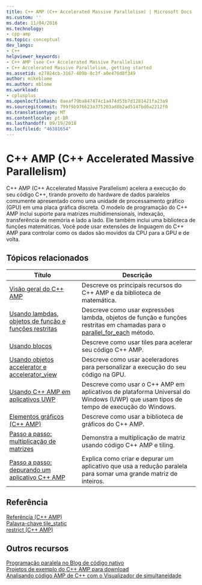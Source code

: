 ```yaml
---
title: C++ AMP (C++ Accelerated Massive Parallelism) | Microsoft Docs
ms.custom: ''
ms.date: 11/04/2016
ms.technology:
- cpp-amp
ms.topic: conceptual
dev_langs:
- C++
helpviewer_keywords:
- C++ AMP (see C++ Accelerated Massive Parallelism)
- C++ Accelerated Massive Parallelism, getting started
ms.assetid: e27824cb-3167-409b-8c3f-a0e476d8f349
author: mikeblome
ms.author: mblome
ms.workload:
- cplusplus
ms.openlocfilehash: 0aeaf79ba847474c1a474d53b7d1281421fa23a9
ms.sourcegitcommit: 799f9b976623a375203ad8b2ad5147bd6a2212f0
ms.translationtype: MT
ms.contentlocale: pt-BR
ms.lasthandoff: 09/19/2018
ms.locfileid: "46381654"
---
```

# <a name="c-amp-c-accelerated-massive-parallelism"></a>C++ AMP (C++ Accelerated Massive Parallelism)

C++ AMP (C++ Accelerated Massive Parallelism) acelera a execução do seu código C++, tirando proveito do hardware de dados paralelos comumente apresentado como uma unidade de processamento gráfico (GPU) em uma placa gráfica discreta. O modelo de programação do C++ AMP inclui suporte para matrizes multidimensionais, indexação, transferência de memória e lado a lado. Ele também inclui uma biblioteca de funções matemáticas. Você pode usar extensões de linguagem do C++ AMP para controlar como os dados são movidos da CPU para a GPU e de volta.

## <a name="related-topics"></a>Tópicos relacionados

|Título|Descrição|
|-----------|-----------------|
|[Visão geral do C++ AMP](../../parallel/amp/cpp-amp-overview.md)|Descreve os principais recursos do C++ AMP e da biblioteca de matemática.|
|[Usando lambdas, objetos de função e funções restritas](../../parallel/amp/using-lambdas-function-objects-and-restricted-functions.md)|Descreve como usar expressões lambda, objetos de função e funções restritas em chamadas para o [parallel_for_each](reference/concurrency-namespace-functions-amp.md#parallel_for_each) método.|
|[Usando blocos](../../parallel/amp/using-tiles.md)|Descreve como usar tiles para acelerar seu código C++ AMP.|
|[Usando objetos accelerator e accelerator_view](../../parallel/amp/using-accelerator-and-accelerator-view-objects.md)|Descreve como usar aceleradores para personalizar a execução do seu código na GPU.|
|[Usando C++ AMP em aplicativos UWP](../../parallel/amp/using-cpp-amp-in-windows-store-apps.md)|Descreve como usar o C++ AMP em aplicativos de plataforma Universal do Windows (UWP) que usam tipos de tempo de execução do Windows.|
|[Elementos gráficos (C++ AMP)](../../parallel/amp/graphics-cpp-amp.md)|Descreve como usar a biblioteca de gráficos do C++ AMP.|
|[Passo a passo: multiplicação de matrizes](../../parallel/amp/walkthrough-matrix-multiplication.md)|Demonstra a multiplicação de matriz usando código C++ AMP e tiling.|
|[Passo a passo: depurando um aplicativo C++ AMP](../../parallel/amp/walkthrough-debugging-a-cpp-amp-application.md)|Explica como criar e depurar um aplicativo que usa a redução paralela para somar uma grande matriz de inteiros.|

## <a name="reference"></a>Referência

[Referência (C++ AMP)](../../parallel/amp/reference/reference-cpp-amp.md)<br/>
[Palavra-chave tile_static](../../cpp/tile-static-keyword.md)<br/>
[restrict (C++ AMP)](../../cpp/restrict-cpp-amp.md)

## <a name="other-resources"></a>Outros recursos

[Programação paralela no Blog de código nativo](http://go.microsoft.com/fwlink/p/?linkid=238472)<br/>
[Projetos de exemplo do C++ AMP para download](http://go.microsoft.com/fwlink/p/?linkid=248508)<br/>
[Analisando código AMP de C++ com o Visualizador de simultaneidade](https://blogs.msdn.microsoft.com/nativeconcurrency/2012/03/09/analyzing-c-amp-code-with-the-concurrency-visualizer/)